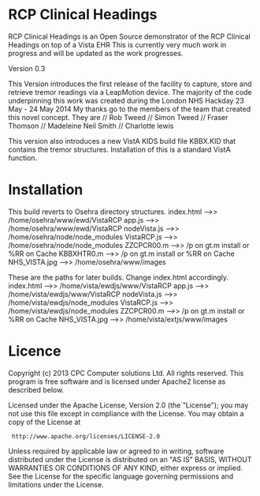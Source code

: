 RCP Clinical Headings
=====================
RCP Clinical Headings is an Open Source demonstrator of the RCP Clinical Headings on top of a Vista EHR
This is currently very much work in progress and will be updated as the work progresses.

Version 0.3

This Version introduces the first release of the facility to capture, store and retrieve tremor readings via a LeapMotion device.
The majority of the code underpinning this work was created during the London NHS Hackday 23 May - 24 May 2014
My thanks go to the members of the team that created this novel concept.
They are
// Rob Tweed
// Simon Tweed
// Fraser Thomson
// Madeleine Neil Smith
// Charlotte lewis

This version also introduces a new VistA KIDS build file KBBX.KID that contains the tremor structures.
Installation of this is a standard VistA function.

Installation
============
This build reverts to Osehra directory structures.
	index.html    -->>  /home/osehra/www/ewd/VistaRCP
	app.js        -->>  /home/osehra/www/ewd/VistaRCP
	nodeVista.js  -->>  /home/osehra/node/node_modules
	VistaRCP.js   -->>  /home/osehra/node/node_modules
	ZZCPCR00.m    -->>  /p on gt.m install or %RR on Cache
	KBBXHTR0.m    -->>  /p on gt.m install or %RR on Cache
	NHS_VISTA.jpg -->>  /home/osehra/www/images

These are the paths for later builds. Change index.html accordingly.
	index.html    -->>  /home/vista/ewdjs/www/VistaRCP
	app.js        -->>  /home/vista/ewdjs/www/VistaRCP
	nodeVista.js  -->>  /home/vista/ewdjs/node_modules
	VistaRCP.js   -->>  /home/vista/ewdjs/node_modules
	ZZCPCR00.m    -->>  /p on gt.m install or %RR on Cache
	NHS_VISTA.jpg -->>  /home/vista/extjs/www/images

Licence
=======
Copyright (c) 2013 CPC Computer solutions Ltd. All rights reserved.
This program is free software and is licensed under Apache2 license as described below.

Licensed under the Apache License, Version 2.0 (the "License");
   you may not use this file except in compliance with the License.
   You may obtain a copy of the License at

     http://www.apache.org/licenses/LICENSE-2.0

   Unless required by applicable law or agreed to in writing, software
   distributed under the License is distributed on an "AS IS" BASIS,
   WITHOUT WARRANTIES OR CONDITIONS OF ANY KIND, either express or implied.
   See the License for the specific language governing permissions and
   limitations under the License.